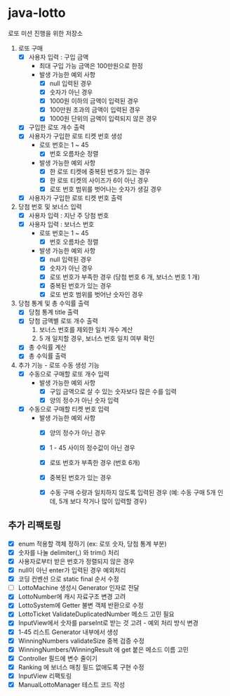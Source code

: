 # java-lotto

로또 미션 진행을 위한 저장소

1. 로또 구매
    - [x] 사용자 입력 : 구입 금액
        - 최대 구입 가능 금액은 100만원으로 한정
        - 발생 가능한 예외 사항
            - [x] null 입력된 경우
            - [x] 숫자가 아닌 경우
            - [x] 1000원 이하의 금액이 입력된 경우
            - [x] 100만원 초과의 금액이 입력된 경우
            - [x] 1000원 단위의 금액이 입력되지 않은 경우
    - [x] 구입한 로또 개수 출력
    - [x] 사용자가 구입한 로또 티켓 번호 생성
        - 로또 번호는 1 ~ 45
            - [x] 번호 오름차순 정렬
        - 발생 가능한 예외 사항
            - [x] 한 로또 티켓에 중복된 번호가 있는 경우
            - [x] 한 로또 티켓의 사이즈가 6이 아닌 경우
            - [x] 로또 번호 범위를 벗어나는 숫자가 생길 경우
    - [x] 사용자가 구입한 로또 티켓 번호 출력

2. 당첨 번호 및 보너스 입력
    - [x] 사용자 입력 : 지난 주 당첨 번호
    - [x] 사용자 입력 : 보너스 번호
        - 로또 번호는 1 ~ 45
            - [x] 번호 오름차순 정렬
        - 발생 가능한 예외 사항
            - [x] null 입력된 경우
            - [x] 숫자가 아닌 경우
            - [x] 로또 번호가 부족한 경우 (당첨 번호 6 개, 보너스 번호 1 개)
            - [x] 중복된 번호가 있는 경우
            - [x] 로또 번호 범위를 벗어난 숫자인 경우

3. 당첨 통계 및 총 수익률 출력
    - [x] 당첨 통계 title 출력
    - [x] 당첨 금액별 로또 개수 출력
        1. 보너스 번호를 제외한 일치 개수 계산
        2. 5 개 일치할 경우, 보너스 번호 일치 여부 확인
    - [x] 총 수익률 계산
    - [x] 총 수익률 출력

4. 추가 기능 - 로또 수동 생성 기능
    - [x] 수동으로 구매할 로또 개수 입력
        - 발생 가능한 예외 사항
            - [x] 구입 금액으로 살 수 있는 숫자보다 많은 수를 입력
            - [x] 양의 정수가 아닌 숫자 입력 
    - [x] 수동으로 구매할 티켓 번호 입력
        - 발생 가능한 예외 사항 
            - [x] 양의 정수가 아닌 경우
            - [x] 1 - 45 사이의 정수값이 아닌 경우
            - [x] 로또 번호가 부족한 경우 (번호 6개)
            - [x] 중복된 번호가 있는 경우
            - [x] 수동 구매 수량과 일치하지 않도록 입력된 경우 (예: 수동 구매 5개 인데, 5개 보다 작거나 많이 입력할 경우)
    

## 추가 리팩토링

- [x] enum 적용할 객체 정하기 (ex: 로또 숫자, 당첨 통계 부분)
- [x] 숫자를 나눌 delimiter(,) 와 trim() 처리
- [x] 사용자로부터 받은 번호가 정렬되지 않은 경우
- [x] null이 아닌 enter가 입력된 경우 예외처리
- [x] 코딩 컨벤션 으로 static final 순서 수정
- [ ] LottoMachine 생성시 Generator 인자로 전달
- [x] LottoNumber에 캐시 자료구조 변경 고려
- [x] LottoSystem에 Getter 불변 객체 반환으로 수정
- [x] LottoTicket ValidateDuplicatedNumber 메소드 고민 필요
- [x] InputView에서 숫자를 parseInt로 받는 것 고려 - 예외 처리 방식 변경
- [x] 1-45 리스트 Generator 내부에서 생성
- [x] WinningNumbers validateSize 중복 검증 수정
- [x] WinningNumbers/WinningResult 에 get 붙은 메소드 이름 고민
- [x] Controller 필드에 변수 줄이기 
- [x] Ranking 에 보너스 매칭 필드 없애도록 구현 수정 
- [x] InputView 리팩토링
- [x] ManualLottoManager 테스트 코드 작성
